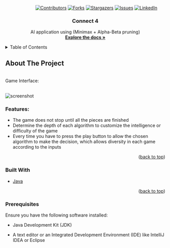 <a name="readme-top"></a>

<!-- PROJECT SHIELDS -->
&nbsp; &nbsp; &nbsp; &nbsp; &nbsp; &nbsp; &nbsp; &nbsp; &nbsp; &nbsp; &nbsp; &nbsp;
[![Contributors][contributors-shield]][contributors-url]
[![Forks][forks-shield]][forks-url]
[![Stargazers][stars-shield]][stars-url]
[![Issues][issues-shield]][issues-url]
[![LinkedIn][linkedin-shield]][linkedin-url]



<!-- PROJECT LOGO -->
<div align="center">
  <h3 align="center">Connect 4</h3>

  <p align="center">
    AI application using (Minimax + Alpha-Beta pruning)
    <br />
    <a href="https://github.com/Arsany-Osama/Connect4-Java/tree/master"><strong>Explore the docs »</strong></a>
  </p>
</div>



<!-- TABLE OF CONTENTS -->
<details>
  <summary>Table of Contents</summary>
  <ol>
    <li>
      <a href="#about-the-project">About The Project</a>
      <ul>
        <li><a href="#built-with">Built With</a></li>
      </ul>
    </li>
    <li>
      <a href="#getting-started">Getting Started</a>
      <ul>
        <li><a href="#prerequisites">Prerequisites</a></li>
      </ul>
    </li>
  </ol>
</details>



<!-- ABOUT THE PROJECT -->

## About The Project
</br>
Game Interface:
</br></br>

![screenshot](https://github.com/Arsany-Osama/Connect4-Java/assets/160052013/e1b5e012-ce94-4b07-bd78-3999e8b0e4de)


### Features:
- The game does not stop until all the pieces are finished
- Determine the depth of each algorithm to customize the intelligence or difficulty of the game
- Every time you have to press the play button to allow the chosen algorithm to make the decision, which allows diversity in each game according to the inputs
<p align="right">(<a href="#readme-top">back to top</a>)</p>



### Built With

* [Java](https://www.oracle.com/java/)

<p align="right">(<a href="#readme-top">back to top</a>)</p>

### Prerequisites

Ensure you have the following software installed:
* Java Development Kit (JDK)
* A text editor or an Integrated Development Environment (IDE) like IntelliJ IDEA or Eclipse

  [contributors-shield]: https://img.shields.io/github/contributors/Arsany-Osama/Connect4-Java.svg?style=for-the-badge
[contributors-url]: https://github.com/Arsany-Osama/Connect4-Java/graphs/contributors
[forks-shield]: https://img.shields.io/github/forks/Arsany-Osama/Connect4-Java.svg?style=for-the-badge
[forks-url]: https://github.com/Arsany-Osama/Connect4-Java/network/members
[stars-shield]: https://img.shields.io/github/stars/Arsany-Osama/Connect4-Java.svg?style=for-the-badge
[stars-url]: https://github.com/Arsany-Osama/Connect4-Java/stargazers
[issues-shield]: https://img.shields.io/github/issues/Arsany-Osama/Connect4-Java.svg?style=for-the-badge
[issues-url]: https://github.com/Arsany-Osama/Connect4-Java/issues
[linkedin-shield]: https://img.shields.io/badge/-LinkedIn-black.svg?style=for-the-badge&logo=linkedin&colorB=555
[linkedin-url]: https://linkedin.com/in/arsany-osama-446942264

